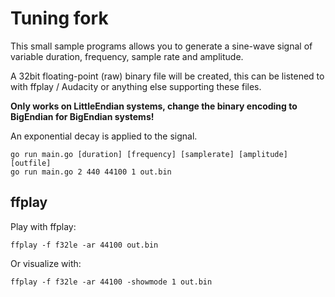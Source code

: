# Tuning fork

This small sample programs allows you to generate a sine-wave signal of variable duration,
frequency, sample rate and amplitude.

A 32bit floating-point (raw) binary file will be created, this can be listened to with ffplay /  Audacity or anything else supporting these files.


**Only works on LittleEndian systems, change the binary encoding to BigEndian for BigEndian
systems!**

An exponential decay is applied to the signal.

```
go run main.go [duration] [frequency] [samplerate] [amplitude] [outfile]
go run main.go 2 440 44100 1 out.bin
```

## ffplay

Play with ffplay:

```
ffplay -f f32le -ar 44100 out.bin
```

Or visualize with:

```
ffplay -f f32le -ar 44100 -showmode 1 out.bin
```

